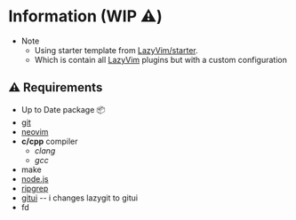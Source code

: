 # Information (WIP ⚠️)

- Note
  - Using starter template from [LazyVim/starter](https://github.com/LazyVim/starter).
  - Which is contain all [LazyVim](https://github.com/LazyVim/LazyVim) plugins but with a custom configuration

## ⚠️ Requirements

- Up to Date package 📦
- [git](https://github.com/git-guides/install-git)
- [neovim](https://github.com/neovim/neovim/wiki/Installing-Neovim)
- **c/cpp** compiler
  - _clang_
  - _gcc_
- make
- [node.js](https://github.com/nodejs/node)
- [ripgrep](https://github.com/BurntSushi/ripgrep)
- [gitui](https://github.com/extrawurst/gitui) -- i changes lazygit to gitui
- fd

<!-- ## 🚀 Installation -->
<!---->
<!-- ```bash -->
<!-- git clone https://github.com/DinkyTrady/nvim --depth=1 ~/.config/nvim && nvim -->
<!-- ``` -->

